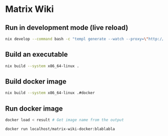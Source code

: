 # Matrix Wiki

## Run in development mode (live reload)

```bash
nix develop --command bash -c "templ generate --watch --proxy=\"http://localhost:6969\" --cmd=\"go run .\""
```

## Build an executable

```bash
nix build --system x86_64-linux .
```

## Build docker image

```bash
nix build --system x86_64-linux .#docker
```

## Run docker image

```bash
docker load < result # Get image name from the output

docker run localhost/matrix-wiki-docker:blablabla
```

